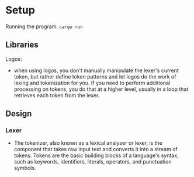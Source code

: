 # Setup

Running the program: `cargo run`

## Libraries

Logos:

- when using logos, you don't manually manipulate the lexer's current token, but rather define token patterns and let logos do the work of lexing and tokenization for you. If you need to perform additional processing on tokens, you do that at a higher level, usually in a loop that retrieves each token from the lexer.

## Design

### Lexer

- The tokenizer, also known as a lexical analyzer or lexer, is the component that takes raw input text and converts it into a stream of tokens. Tokens are the basic building blocks of a language's syntax, such as keywords, identifiers, literals, operators, and punctuation symbols.
